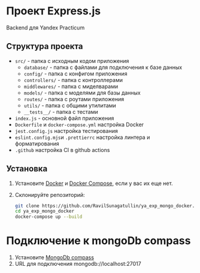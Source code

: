 # Проект Express.js

Backend для Yandex Practicum

## Структура проекта

- `src/` - папка с исходным кодом приложения
  - `database/` - папка с файлами для подключения к базе данных
  - `config/` - папка с конфигом приложения
  - `controllers/` - папка с контроллерами
  - `middlewares/` - папка с миделварами
  - `models/` - папка с моделями для базы данных
  - `routes/` - папка с роутами приложения
  - `utils/` - папка с общими утилитами
  - `__tests__/` - папка с тестами
- `index.js` - основной файл приложения
- `Dockerfile` и `docker-compose.yml` настройка Docker
- `jest.config.js` настройка тестирования
- `eslint.config.mjs`и `.prettierrc` настройка линтера и форматирования
- `.github` настройка CI  в github actions

## Установка

1. Установите [Docker](https://docs.docker.com/get-docker/) и [Docker Compose](https://docs.docker.com/compose/install/), если у вас их еще нет.
2. Склонируйте репозиторий:

   ```bash
   git clone https://github.com/RavilSunagatullin/ya_exp_mongo_docker.git
   cd ya_exp_mongo_docker
   docker-compose up --build
   ```

# Подключение к mongoDb compass

1. Установите [MongoDb compass](https://www.mongodb.com/products/tools/compass)
2. URL для подключения mongodb://localhost:27017
